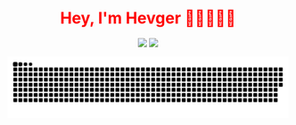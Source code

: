 <h1 align="center" style="color: red;">Hey, I'm Hevger 👋🏽👨🏽‍💻</h1> 


<p align="center">
<a href="https://www.linkedin.com/in/Hevger"><img src="https://img.shields.io/badge/-Hevger-blue?style=flat-square&logo=Linkedin&logoColor=white&link=https://www.linkedin.com/in/Hevger/" /></a>
  <a href="#"><img src="https://visitor-badge.glitch.me/badge?page_id=nchibr" /></a>
 </p>
 
<p align="center">
<a href="#"><img align="center" src="https://github.com/NCHIBR/NCHIBR/blob/output/github-contribution-grid-snake.svg"/></a>
</p>
